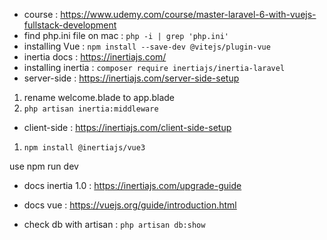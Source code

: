 - course : https://www.udemy.com/course/master-laravel-6-with-vuejs-fullstack-development
- find php.ini file on mac : `php -i | grep 'php.ini'`
- installing Vue : `npm install --save-dev @vitejs/plugin-vue`
- inertia docs : https://inertiajs.com/
- installing inertia : `composer require inertiajs/inertia-laravel`
 - server-side : https://inertiajs.com/server-side-setup
 1. rename welcome.blade to app.blade
 2. `php artisan inertia:middleware`
 - client-side : https://inertiajs.com/client-side-setup
 1. `npm install @inertiajs/vue3`

use npm run dev

- docs inertia 1.0 : https://inertiajs.com/upgrade-guide
- docs vue : https://vuejs.org/guide/introduction.html

- check db with artisan : `php artisan db:show`

